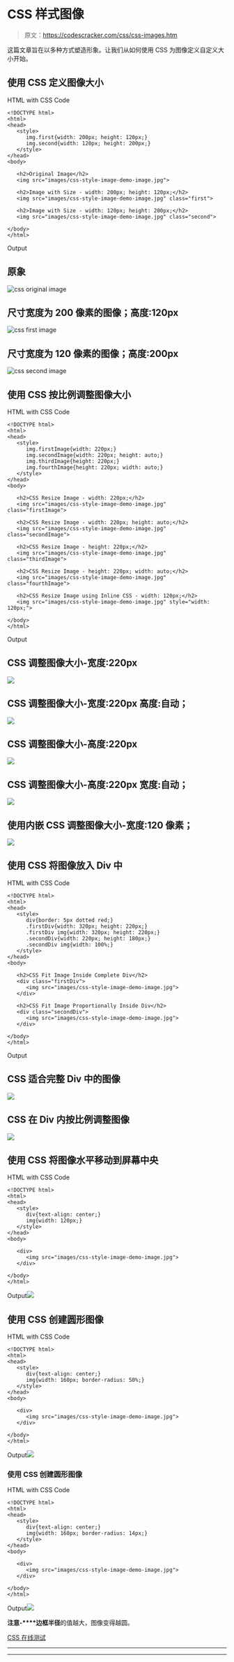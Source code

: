 # CSS 样式图像

> 原文：<https://codescracker.com/css/css-images.htm>

这篇文章旨在以多种方式塑造形象。让我们从如何使用 CSS 为图像定义自定义大小开始。

## 使用 CSS 定义图像大小

HTML with CSS Code

```
<!DOCTYPE html>
<html>
<head>
   <style>
      img.first{width: 200px; height: 120px;}
      img.second{width: 120px; height: 200px;}
   </style>
</head>
<body>

   <h2>Original Image</h2>
   <img src="images/css-style-image-demo-image.jpg">

   <h2>Image with Size - width: 200px; height: 120px;</h2>
   <img src="images/css-style-image-demo-image.jpg" class="first">

   <h2>Image with Size - width: 120px; height: 200px;</h2>
   <img src="images/css-style-image-demo-image.jpg" class="second">

</body>
</html>
```

Output

## 原象

![css original image](img/215cc61e350a45b3884ff7fc2d1519f3.png)

## 尺寸宽度为 200 像素的图像；高度:120px

![css first image](img/215cc61e350a45b3884ff7fc2d1519f3.png)

## 尺寸宽度为 120 像素的图像；高度:200px

![css second image](img/215cc61e350a45b3884ff7fc2d1519f3.png)

## 使用 CSS 按比例调整图像大小

HTML with CSS Code

```
<!DOCTYPE html>
<html>
<head>
   <style>
      img.firstImage{width: 220px;}
      img.secondImage{width: 220px; height: auto;}
      img.thirdImage{height: 220px;}
      img.fourthImage{height: 220px; width: auto;}
   </style>
</head>
<body>

   <h2>CSS Resize Image - width: 220px;</h2>
   <img src="images/css-style-image-demo-image.jpg" class="firstImage">

   <h2>CSS Resize Image - width: 220px; height: auto;</h2>
   <img src="images/css-style-image-demo-image.jpg" class="secondImage">

   <h2>CSS Resize Image - height: 220px;</h2>
   <img src="images/css-style-image-demo-image.jpg" class="thirdImage">

   <h2>CSS Resize Image - height: 220px; width: auto;</h2>
   <img src="images/css-style-image-demo-image.jpg" class="fourthImage">

   <h2>CSS Resize Image using Inline CSS - width: 120px;</h2>
   <img src="images/css-style-image-demo-image.jpg" style="width: 120px;">

</body>
</html>
```

Output

## CSS 调整图像大小-宽度:220px

![](img/215cc61e350a45b3884ff7fc2d1519f3.png)

## CSS 调整图像大小-宽度:220px 高度:自动；

![](img/215cc61e350a45b3884ff7fc2d1519f3.png)

## CSS 调整图像大小-高度:220px

![](img/215cc61e350a45b3884ff7fc2d1519f3.png)

## CSS 调整图像大小-高度:220px 宽度:自动；

![](img/215cc61e350a45b3884ff7fc2d1519f3.png)

## 使用内嵌 CSS 调整图像大小-宽度:120 像素；

![](img/215cc61e350a45b3884ff7fc2d1519f3.png)

## 使用 CSS 将图像放入 Div 中

HTML with CSS Code

```
<!DOCTYPE html>
<html>
<head>
   <style>
      div{border: 5px dotted red;}
      .firstDiv{width: 320px; height: 220px;}
      .firstDiv img{width: 320px; height: 220px;}
      .secondDiv{width: 220px; height: 180px;}
      .secondDiv img{width: 100%;}
   </style>
</head>
<body>

   <h2>CSS Fit Image Inside Complete Div</h2>
   <div class="firstDiv">
      <img src="images/css-style-image-demo-image.jpg">
   </div>

   <h2>CSS Fit Image Proportionally Inside Div</h2>
   <div class="secondDiv">
      <img src="images/css-style-image-demo-image.jpg">
   </div>

</body>
</html>
```

Output

## CSS 适合完整 Div 中的图像

![](img/215cc61e350a45b3884ff7fc2d1519f3.png)

## CSS 在 Div 内按比例调整图像

![](img/215cc61e350a45b3884ff7fc2d1519f3.png)

## 使用 CSS 将图像水平移动到屏幕中央

HTML with CSS Code

```
<!DOCTYPE html>
<html>
<head>
   <style>
      div{text-align: center;}
      img{width: 120px;}
   </style>
</head>
<body>

   <div>
      <img src="images/css-style-image-demo-image.jpg">
   </div>

</body>
</html>
```

Output![](img/215cc61e350a45b3884ff7fc2d1519f3.png)

## 使用 CSS 创建圆形图像

HTML with CSS Code

```
<!DOCTYPE html>
<html>
<head>
   <style>
      div{text-align: center;}
      img{width: 160px; border-radius: 50%;}
   </style>
</head>
<body>

   <div>
      <img src="images/css-style-image-demo-image.jpg">
   </div>

</body>
</html>
```

Output![](img/215cc61e350a45b3884ff7fc2d1519f3.png)

### 使用 CSS 创建圆形图像

HTML with CSS Code

```
<!DOCTYPE html>
<html>
<head>
   <style>
      div{text-align: center;}
      img{width: 160px; border-radius: 14px;}
   </style>
</head>
<body>

   <div>
      <img src="images/css-style-image-demo-image.jpg">
   </div>

</body>
</html>
```

Output![](img/215cc61e350a45b3884ff7fc2d1519f3.png)

**注意-****边框半径**的值越大，图像变得越圆。

[CSS 在线测试](/exam/showtest.php?subid=5)

* * *

* * *
